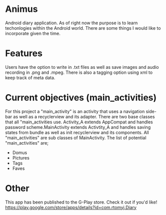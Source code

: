 # Animus
Android diary application. As of right now the purpose is to learn techonlogies within the Android world. There are some things I would like to incorporate given the time.

# Features
Users have the option to write in .txt files as well as save images and audio recording in .png and .mpeg. There is also a tagging option using xml to keep track of meta data.

# Current objectives (main_activities)
For this project a "main_activity" is an activity that uses a navigation side-bar as well as a recyclerview and its adapter. There are two base classes that all "main_activities use. Activity_A extends AppCompat and handles password scheme.MainActivity extends Activtity_A and handles saving states from bundle as well as init recyclerview and its components. All "main_activities" are sub classes of MainActivity.
The list of potential "main_activities" are;
- Domus
- Pictures
- Tags
- Faves 

# Other
This app has been published to the G-Play store. Check it out if you'd like! https://play.google.com/store/apps/details?id=com.rtomyj.Diary

